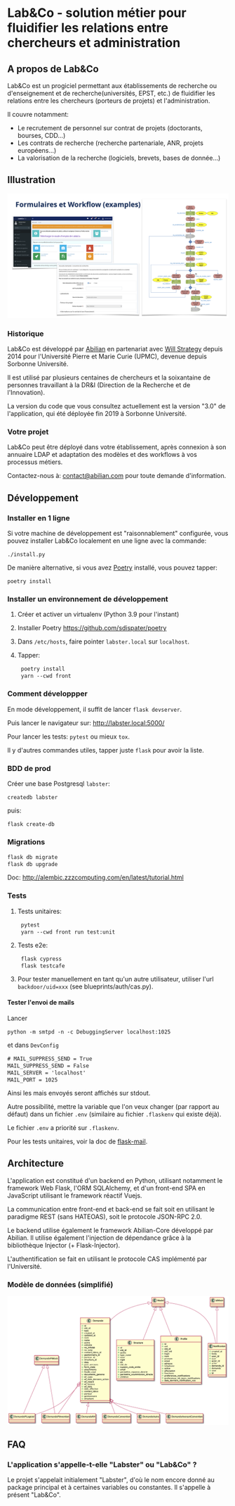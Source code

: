 # Lab&Co - solution métier pour fluidifier les relations entre chercheurs et administration

## A propos de Lab&Co

Lab&Co est un progiciel permettant aux établissements de recherche ou d'enseignement et de recherche(universités, EPST, etc.) de fluidifier les relations entre les chercheurs (porteurs de projets) et l'administration.

Il couvre notamment:

- Le recrutement de personnel sur contrat de projets (doctorants, bourses, CDD...)
- Les contrats de recherche (recherche partenariale, ANR, projets européens...)
- La valorisation de la recherche (logiciels, brevets, bases de donnée...)

## Illustration

<img src="https://raw.githubusercontent.com/abilian/labandco/main/doc/illustration.png">

### Historique

Lab&Co est développé par [Abilian](http://www.abilian.com/) en partenariat avec [Will Strategy](https://willstrategy.com/) depuis 2014 pour l'Université Pierre et Marie Curie (UPMC), devenue depuis Sorbonne Université.

Il est utilisé par plusieurs centaines de chercheurs et la soixantaine de personnes travaillant à la DR&I (Direction de la Recherche et de l'Innovation).

La version du code que vous consultez actuellement est la version "3.0" de l'application, qui été déployée fin 2019 à Sorbonne Université.

### Votre projet

Lab&Co peut être déployé dans votre établissement, après connexion à son annuaire LDAP et adaptation des modèles et des workflows à vos processus métiers.

Contactez-nous à: [contact@abilian.com](mailto:contact@abilian.com) pour toute demande d'information.


## Développement

### Installer en 1 ligne

Si votre machine de développement est "raisonnablement" configurée, vous pouvez installer Lab&Co localement en une ligne avec la commande:

    ./install.py

De manière alternative, si vous avez [Poetry](https://poetry.eustace.io/) installé, vous pouvez tapper:

    poetry install


### Installer un environnement de développement

1) Créer et activer un virtualenv (Python 3.9 pour l'instant)

2) Installer Poetry <https://github.com/sdispater/poetry>

3) Dans `/etc/hosts`, faire pointer `labster.local` sur `localhost`.

4) Tapper:

        poetry install
        yarn --cwd front


### Comment développper

En mode développement, il suffit de lancer `flask devserver`.

Puis lancer le navigateur sur: http://labster.local:5000/

Pour lancer les tests: `pytest` ou mieux `tox`.

Il y d'autres commandes utiles, tapper juste `flask` pour avoir la
liste.


### BDD de prod

Créer une base Postgresql `labster`:

    createdb labster

puis:

    flask create-db


### Migrations

    flask db migrate
    flask db upgrade

Doc: http://alembic.zzzcomputing.com/en/latest/tutorial.html


### Tests

1) Tests unitaires:

        pytest
        yarn --cwd front run test:unit

2) Tests e2e:

        flask cypress
        flask testcafe

3) Pour tester manuellement en tant qu'un autre utilisateur, utiliser l'url
`backdoor/uid=xxx` (see blueprints/auth/cas.py).


#### Tester l'envoi de mails

Lancer

    python -m smtpd -n -c DebuggingServer localhost:1025

et dans `DevConfig`

    # MAIL_SUPPRESS_SEND = True
    MAIL_SUPPRESS_SEND = False
    MAIL_SERVER = 'localhost'
    MAIL_PORT = 1025

Ainsi les mais envoyés seront affichés sur stdout.

Autre possibilité, mettre la variable que l'on veux changer (par rapport au défaut)
dans un fichier `.env` (similaire au fichier `.flaskenv` qui existe déjà).

Le fichier `.env` a priorité sur `.flaskenv`.

Pour les tests unitaires, voir la doc de [flask-mail](https://pythonhosted.org/Flask-Mail/).


## Architecture

L'application est constitué d'un backend en Python, utilisant notamment le framework Web Flask, l'ORM SQLAlchemy, et d'un front-end SPA en JavaScript utilisant le framework réactif Vuejs.

La communication entre front-end et back-end se fait soit en utilisant le paradigme REST (sans HATEOAS), soit le protocole JSON-RPC 2.0.

Le backend utilise également le framework Abilian-Core développé par Abilian. Il utilise également l'injection de dépendance grâce à la bibliothèque Injector (+ Flask-Injector).

L'authentification se fait en utilisant le protocole CAS implémenté par l'Université.

### Modèle de données (simplifié)

<img src="https://raw.githubusercontent.com/abilian/labandco/main/doc/model.png">



## FAQ

### L'application s'appelle-t-elle "Labster" ou "Lab&Co" ?

Le projet s'appelait initialement "Labster", d'où le nom encore donné au package principal et à certaines variables ou constantes. Il s'appelle à présent "Lab&Co".
